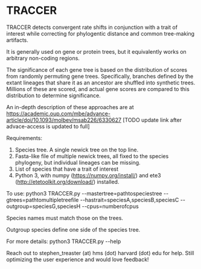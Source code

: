 # TRACCER
TRACCER detects convergent rate shifts in conjunction with a trait of interest while correcting for phylogentic distance and common tree-making artifacts.

It is generally used on gene or protein trees, but it equivalently works on arbitrary non-coding regions.

The significance of each gene tree is based on the distribution of scores from randomly permuting gene trees.
Specifically, branches defined by the extant lineages that share it as an ancestor are shuffled into synthetic trees.
Millions of these are scored, and actual gene scores are compared to this distribution to determine significance.

An in-depth description of these approaches are at
https://academic.oup.com/mbe/advance-article/doi/10.1093/molbev/msab226/6330627 [TODO update link after advace-access is updated to full]

Requirements:
1) Species tree. A single newick tree on the top line.
2) Fasta-like file of multiple newick trees, all fixed to the species phylogeny, but individual lineages can be missing.
3) List of species that have a trait of interest
4) Python 3, with numpy (https://numpy.org/install/) and ete3 (http://etetoolkit.org/download/) installed.

To use: python3 TRACCER.py --mastertree=pathtospeciestree --gtrees=pathtomultipletreefile --hastrait=speciesA,speciesB,speciesC --outgroup=speciesG,speciesH --cpus=numberofcpus
 
Species names must match those on the trees.

Outgroup species define one side of the species tree.

For more details: python3 TRACCER.py --help

Reach out to stephen_treaster (at) hms (dot) harvard (dot) edu for help. Still optimizing the user experience and would love feedback!

